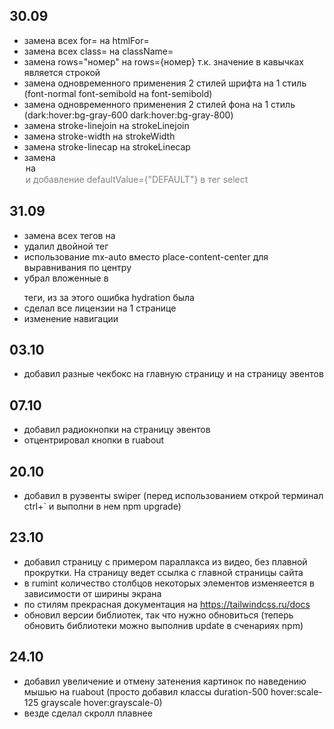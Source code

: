 ## 30.09

- замена всех for= на htmlFor=
- замена всех class= на className=
- замена rows="номер" на rows={номер} т.к. значение в кавычках является строкой
- замена одновременного применения 2 стилей шрифта на 1 стиль (font-normal font-semibold на font-semibold)
- замена одновременного применения 2 стилей фона на 1 стиль (dark:hover:bg-gray-600 dark:hover:bg-gray-800)
- замена stroke-linejoin на strokeLinejoin
- замена stroke-width на strokeWidth
- замена stroke-linecap на strokeLinecap
- замена <option selected> на <option value="DEFAULT" disabled> и добавление defaultValue={"DEFAULT"} в тег select

## 31.09

- замена всех тегов <a></a> на <Link></Link>
- удалил двойной тег <div className="w-full"><div className="w-full"></div></div>
- использование mx-auto вместо place-content-center для выравнивания по центру
- убрал вложенные в <p></p> теги, из за этого ошибка hydration была
- сделал все лицензии на 1 странице
- изменение навигации

## 03.10

- добавил разные чекбокс на главную страницу и на страницу эвентов

## 07.10

- добавил радиокнопки на страницу эвентов
- отцентрировал кнопки в ruabout

## 20.10

- добавил в руэвенты swiper (перед использованием открой терминал ctrl+` и выполни в нем npm upgrade)

## 23.10

- добавил страницу с примером параллакса из видео, без плавной прокрутки. На страницу ведет ссылка с главной страницы сайта
- в rumint количество столбцов некоторых элементов изменяеется в зависимости от ширины экрана
- по стилям прекрасная документация на <https://tailwindcss.ru/docs>
- обновил версии библиотек, так что нужно обновиться (теперь обновить библиотеки можно выполнив update в сченариях npm)

## 24.10

- добавил увеличение и отмену затенения картинок по наведению мышью на ruabout (просто добавил классы duration-500 hover:scale-125 grayscale hover:grayscale-0)
- везде сделал скролл плавнее
